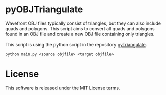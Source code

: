 # pyOBJTriangulate
Wavefront OBJ files typically consist of triangles, but they can also include quads and polygons. This script aims to convert all quads and polygons found in an OBJ file and create a new OBJ file containing only triangles.<br><br>
This script is using the python script in the repository [pyTriangulate](https://github.com/StefanJohnsen/pyTriangulate).
```
python main.py <source objfile> <target objfile>
```

# License
This software is released under the MIT License terms.
